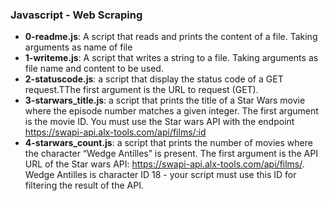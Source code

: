 ### Javascript - Web Scraping
- **0-readme.js**: A script that reads and prints the content of a file. Taking arguments as name of file
- **1-writeme.js**: A script that writes a string to a file. Taking arguments as file name and content to be used.
- **2-statuscode.js**: a script that display the status code of a GET request.TThe first argument is the URL to request (GET).
- **3-starwars_title.js**: a script that prints the title of a Star Wars movie where the episode number matches a given integer. The first argument is the movie ID. You must use the Star wars API with the endpoint https://swapi-api.alx-tools.com/api/films/:id
- **4-starwars_count.js**: a script that prints the number of movies where the character “Wedge Antilles” is present. The first argument is the API URL of the Star wars API: https://swapi-api.alx-tools.com/api/films/. Wedge Antilles is character ID 18 - your script must use this ID for filtering the result of the API.
